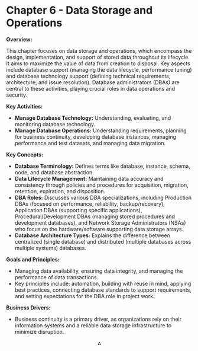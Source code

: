 # Chapter 6 - Data Storage and Operations

**Overview:**

This chapter focuses on data storage and operations, which encompass the design, implementation, and support of stored data throughout its lifecycle. It aims to maximize the value of data from creation to disposal. Key aspects include database support (managing the data lifecycle, performance tuning) and database technology support (defining technical requirements, architecture, and issue resolution). Database administrators (DBAs) are central to these activities, playing crucial roles in data operations and security.

**Key Activities:**

* **Manage Database Technology:** Understanding, evaluating, and monitoring database technology.
* **Manage Database Operations:** Understanding requirements, planning for business continuity, developing database instances, managing performance and test datasets, and managing data migration.

**Key Concepts:**

* **Database Terminology:** Defines terms like database, instance, schema, node, and database abstraction.
* **Data Lifecycle Management:** Maintaining data accuracy and consistency through policies and procedures for acquisition, migration, retention, expiration, and disposition.
* **DBA Roles:** Discusses various DBA specializations, including Production DBAs (focused on performance, reliability, backup/recovery), Application DBAs (supporting specific applications), Procedural/Development DBAs (managing stored procedures and development databases), and Network Storage Administrators (NSAs) who focus on the hardware/software supporting data storage arrays.
* **Database Architecture Types:** Explains the difference between centralized (single database) and distributed (multiple databases across multiple systems) databases.

**Goals and Principles:**

* Managing data availability, ensuring data integrity, and managing the performance of data transactions.
* Key principles include: automation, building with reuse in mind, applying best practices, connecting database standards to support requirements, and setting expectations for the DBA role in project work.

**Business Drivers:**

* Business continuity is a primary driver, as organizations rely on their information systems and a reliable data storage infrastructure to minimize disruption.

<div style="text-align: center">⁂</div>

[^1]: https://ppl-ai-file-upload.s3.amazonaws.com/web/direct-files/9105519/3a689d82-82ba-43d0-b54a-f9d463968483/paste.txt

